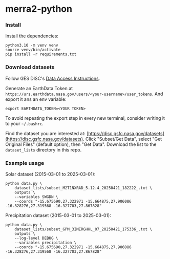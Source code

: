 # merra2-python

### Install
Install the dependencies:
```
python3.10 -m venv venv
source venv/bin/activate
pip install -r requirements.txt
```

### Download datasets
Follow GES DISC's [Data Access Instructions](https://disc.gsfc.nasa.gov/information/documents?title=Data%20Access).

Generate an EarthData Token at `https://urs.earthdata.nasa.gov/users/<your-username>/user_tokens`. And export it ans an env variable:
```
export EARTHDATA_TOKEN=<YOUR TOKEN>
```

To avoid repeating the export step in every new terminal, consider writing it to your `~/.bashrc`.


Find the dataset you are interested at: [https://disc.gsfc.nasa.gov/datasets](https://disc.gsfc.nasa.gov/datasets).
Click "Subset/Get Data", select "Get Original Files" (default option), then "Get Data". Download the list to the `dataset_lists` directory in this repo.


### Example usage
Solar dataset (2015-03-01 to 2025-03-01):
```
python data.py \
    dataset_lists/subset_M2T1NXRAD_5.12.4_20250421_182222_.txt \
    outputs \
    --variables SWGDN \
    --coords "-15.675690,27.322971 -15.664875,27.906086 -16.328276,27.319568 -16.327703,27.867828"
```

Precipitation dataset (2015-03-01 to 2025-03-01):
```
python data.py \
    dataset_lists/subset_GPM_3IMERGHHL_07_20250421_175336_.txt \
    outputs \
    --log-level DEBUG \
    --variables precipitation \
    --coords "-15.675690,27.322971 -15.664875,27.906086 -16.328276,27.319568 -16.327703,27.867828"
```

